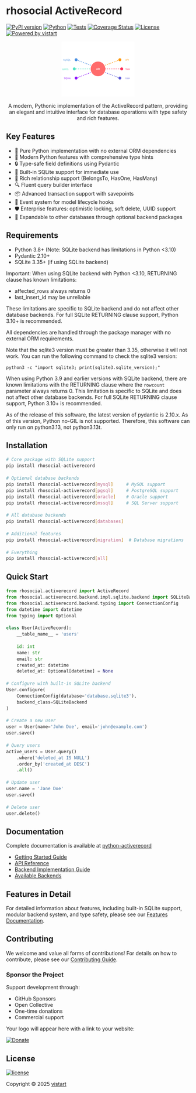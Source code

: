 # rhosocial ActiveRecord

[![PyPI version](https://badge.fury.io/py/rhosocial-activerecord.svg)](https://badge.fury.io/py/rhosocial-activerecord)
[![Python](https://img.shields.io/pypi/pyversions/rhosocial-activerecord.svg)](https://pypi.org/project/rhosocial-activerecord/)
[![Tests](https://github.com/rhosocial/python-activerecord/actions/workflows/actions.yml/badge.svg)](https://github.com/rhosocial/python-activerecord/actions)
[![Coverage Status](https://codecov.io/gh/rhosocial/python-activerecord/branch/main/graph/badge.svg)](https://app.codecov.io/gh/rhosocial/python-activerecord/tree/main)
[![License](https://img.shields.io/github/license/rhosocial/python-activerecord.svg)](https://github.com/rhosocial/python-activerecord/blob/main/LICENSE)
[![Powered by vistart](https://img.shields.io/badge/Powered_by-vistart-blue.svg)](https://github.com/vistart)

<div align="center">
    <img src="docs/images/logo.svg" alt="rhosocial ActiveRecord Logo" width="200"/>
    <p>A modern, Pythonic implementation of the ActiveRecord pattern, providing an elegant and intuitive interface for database operations with type safety and rich features.</p>
</div>

## Key Features

- 🎯 Pure Python implementation with no external ORM dependencies
- 🚀 Modern Python features with comprehensive type hints
- 🔒 Type-safe field definitions using Pydantic
- 💾 Built-in SQLite support for immediate use
- 🔄 Rich relationship support (BelongsTo, HasOne, HasMany)
- 🔍 Fluent query builder interface
- 📦 Advanced transaction support with savepoints
- 🎯 Event system for model lifecycle hooks
- 🛡️ Enterprise features: optimistic locking, soft delete, UUID support
- 🔌 Expandable to other databases through optional backend packages

## Requirements

- Python 3.8+ (Note: SQLite backend has limitations in Python <3.10)
- Pydantic 2.10+
- SQLite 3.35+ (if using SQLite backend)

Important: When using SQLite backend with Python <3.10, RETURNING clause has known limitations:
- affected_rows always returns 0
- last_insert_id may be unreliable

These limitations are specific to SQLite backend and do not affect other database backends.
For full SQLite RETURNING clause support, Python 3.10+ is recommended.

All dependencies are handled through the package manager with no external ORM requirements.

Note that the sqlite3 version must be greater than 3.35, otherwise it will not work.
You can run the following command to check the sqlite3 version:

```shell
python3 -c "import sqlite3; print(sqlite3.sqlite_version);"
```

When using Python 3.9 and earlier versions with SQLite backend, there are known limitations with the RETURNING clause
where the `rowcount` parameter always returns 0. This limitation is specific to SQLite and does not affect other
database backends. For full SQLite RETURNING clause support, Python 3.10+ is recommended.

As of the release of this software, the latest version of pydantic is 2.10.x. As of this version,
Python no-GIL is not supported. Therefore, this software can only run on python3.13, not python3.13t.

## Installation

```bash
# Core package with SQLite support
pip install rhosocial-activerecord

# Optional database backends
pip install rhosocial-activerecord[mysql]     # MySQL support
pip install rhosocial-activerecord[pgsql]     # PostgreSQL support
pip install rhosocial-activerecord[oracle]    # Oracle support
pip install rhosocial-activerecord[mssql]     # SQL Server support

# All database backends
pip install rhosocial-activerecord[databases]

# Additional features
pip install rhosocial-activerecord[migration]  # Database migrations

# Everything
pip install rhosocial-activerecord[all]
```

## Quick Start

```python
from rhosocial.activerecord import ActiveRecord
from rhosocial.activerecord.backend.impl.sqlite.backend import SQLiteBackend
from rhosocial.activerecord.backend.typing import ConnectionConfig
from datetime import datetime
from typing import Optional

class User(ActiveRecord):
    __table_name__ = 'users'
    
    id: int
    name: str
    email: str
    created_at: datetime
    deleted_at: Optional[datetime] = None

# Configure with built-in SQLite backend
User.configure(
    ConnectionConfig(database='database.sqlite3'),
    backend_class=SQLiteBackend
)

# Create a new user
user = User(name='John Doe', email='john@example.com')
user.save()

# Query users
active_users = User.query()
    .where('deleted_at IS NULL')
    .order_by('created_at DESC')
    .all()

# Update user
user.name = 'Jane Doe'
user.save()

# Delete user
user.delete()
```

## Documentation

Complete documentation is available at [python-activerecord](https://docs.python-activerecord.dev.rho.social/)

- [Getting Started Guide](https://rhosocial-activerecord.readthedocs.io/en/latest/getting_started.html)
- [API Reference](https://rhosocial-activerecord.readthedocs.io/en/latest/api/)
- [Backend Implementation Guide](https://rhosocial-activerecord.readthedocs.io/en/latest/storage_backends/implementing.html)
- [Available Backends](https://rhosocial-activerecord.readthedocs.io/en/latest/storage_backends/available.html)

## Features in Detail
For detailed information about features, including built-in SQLite support, modular backend system, and type safety, please see our [Features Documentation](https://rhosocial-activerecord.readthedocs.io/en/latest/features/).

## Contributing
We welcome and value all forms of contributions! For details on how to contribute, please see our [Contributing Guide](CONTRIBUTING.md).

### Sponsor the Project

Support development through:
- GitHub Sponsors
- Open Collective
- One-time donations
- Commercial support

Your logo will appear here with a link to your website:

[![Donate](https://liberapay.com/assets/widgets/donate.svg)](https://liberapay.com/vistart/donate)

## License

[![license](https://img.shields.io/github/license/rhosocial/python-activerecord.svg)](https://github.com/rhosocial/python-activerecord/blob/main/LICENSE)

Copyright © 2025 [vistart](https://github.com/vistart)
